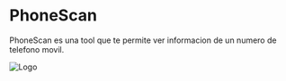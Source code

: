 # PhoneScan
PhoneScan es una tool que te permite ver informacion de un numero de telefono movil.


![Logo](https://cdn.discordapp.com/attachments/833193256762081281/940729611455692830/1644357748594.png)
